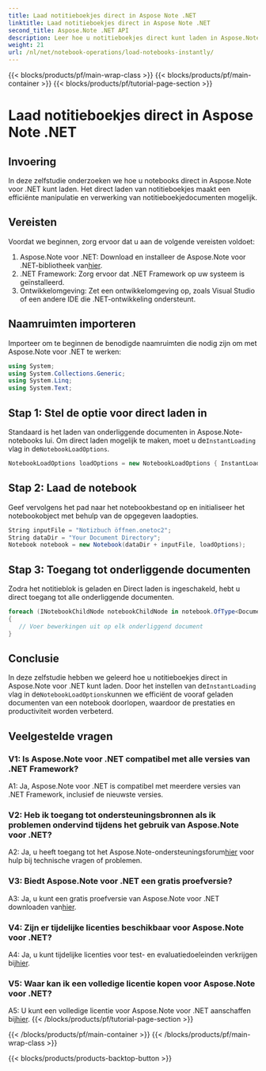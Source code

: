 ```yaml
---
title: Laad notitieboekjes direct in Aspose Note .NET
linktitle: Laad notitieboekjes direct in Aspose Note .NET
second_title: Aspose.Note .NET API
description: Leer hoe u notitieboekjes direct kunt laden in Aspose.Note voor .NET om de efficiëntie en productiviteit van documentverwerking te verbeteren.
weight: 21
url: /nl/net/notebook-operations/load-notebooks-instantly/
---
```


{{< blocks/products/pf/main-wrap-class >}}
{{< blocks/products/pf/main-container >}}
{{< blocks/products/pf/tutorial-page-section >}}

# Laad notitieboekjes direct in Aspose Note .NET

## Invoering

In deze zelfstudie onderzoeken we hoe u notebooks direct in Aspose.Note voor .NET kunt laden. Het direct laden van notitieboekjes maakt een efficiënte manipulatie en verwerking van notitieboekjedocumenten mogelijk.

## Vereisten

Voordat we beginnen, zorg ervoor dat u aan de volgende vereisten voldoet:

1.  Aspose.Note voor .NET: Download en installeer de Aspose.Note voor .NET-bibliotheek van[hier](https://releases.aspose.com/note/net/).
2. .NET Framework: Zorg ervoor dat .NET Framework op uw systeem is geïnstalleerd.
3. Ontwikkelomgeving: Zet een ontwikkelomgeving op, zoals Visual Studio of een andere IDE die .NET-ontwikkeling ondersteunt.

## Naamruimten importeren

Importeer om te beginnen de benodigde naamruimten die nodig zijn om met Aspose.Note voor .NET te werken:

```csharp
using System;
using System.Collections.Generic;
using System.Linq;
using System.Text;
```

## Stap 1: Stel de optie voor direct laden in

 Standaard is het laden van onderliggende documenten in Aspose.Note-notebooks lui. Om direct laden mogelijk te maken, moet u de`InstantLoading` vlag in de`NotebookLoadOptions`.

```csharp
NotebookLoadOptions loadOptions = new NotebookLoadOptions { InstantLoading = true };
```

## Stap 2: Laad de notebook

Geef vervolgens het pad naar het notebookbestand op en initialiseer het notebookobject met behulp van de opgegeven laadopties.

```csharp
String inputFile = "Notizbuch öffnen.onetoc2";
String dataDir = "Your Document Directory";
Notebook notebook = new Notebook(dataDir + inputFile, loadOptions);
```

## Stap 3: Toegang tot onderliggende documenten

Zodra het notitieblok is geladen en Direct laden is ingeschakeld, hebt u direct toegang tot alle onderliggende documenten.

```csharp
foreach (INotebookChildNode notebookChildNode in notebook.OfType<Document>()) 
{
   // Voer bewerkingen uit op elk onderliggend document
}
```

## Conclusie

In deze zelfstudie hebben we geleerd hoe u notitieboekjes direct in Aspose.Note voor .NET kunt laden. Door het instellen van de`InstantLoading` vlag in de`NotebookLoadOptions`kunnen we efficiënt de vooraf geladen documenten van een notebook doorlopen, waardoor de prestaties en productiviteit worden verbeterd.

## Veelgestelde vragen

### V1: Is Aspose.Note voor .NET compatibel met alle versies van .NET Framework?

A1: Ja, Aspose.Note voor .NET is compatibel met meerdere versies van .NET Framework, inclusief de nieuwste versies.

### V2: Heb ik toegang tot ondersteuningsbronnen als ik problemen ondervind tijdens het gebruik van Aspose.Note voor .NET?

 A2: Ja, u heeft toegang tot het Aspose.Note-ondersteuningsforum[hier](https://forum.aspose.com/c/note/28) voor hulp bij technische vragen of problemen.

### V3: Biedt Aspose.Note voor .NET een gratis proefversie?

 A3: Ja, u kunt een gratis proefversie van Aspose.Note voor .NET downloaden van[hier](https://releases.aspose.com/).

### V4: Zijn er tijdelijke licenties beschikbaar voor Aspose.Note voor .NET?

 A4: Ja, u kunt tijdelijke licenties voor test- en evaluatiedoeleinden verkrijgen bij[hier](https://purchase.aspose.com/temporary-license/).

### V5: Waar kan ik een volledige licentie kopen voor Aspose.Note voor .NET?

 A5: U kunt een volledige licentie voor Aspose.Note voor .NET aanschaffen bij[hier](https://purchase.aspose.com/buy).
{{< /blocks/products/pf/tutorial-page-section >}}

{{< /blocks/products/pf/main-container >}}
{{< /blocks/products/pf/main-wrap-class >}}

{{< blocks/products/products-backtop-button >}}
